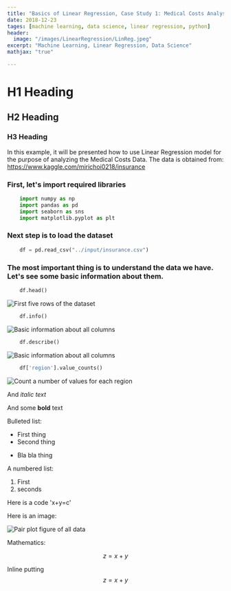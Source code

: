 ```yaml
---
title: "Basics of Linear Regression, Case Study 1: Medical Costs Analysis"
date: 2018-12-23
tages: [machine learning, data science, linear regression, python]
header:
  image: "/images/LinearRegression/LinReg.jpeg"
excerpt: "Machine Learning, Linear Regression, Data Science"
mathjax: "true"

---
```


# H1 Heading

## H2 Heading

### H3 Heading

In this example, it will be presented how to use Linear Regression model for the purpose of analyzing the Medical Costs Data. The data is obtained from: https://www.kaggle.com/mirichoi0218/insurance

### First, let's import required libraries

```python
    import numpy as np
    import pandas as pd
    import seaborn as sns
    import matplotlib.pyplot as plt
```

### Next step is to load the dataset

```python
    df = pd.read_csv("../input/insurance.csv")
```

### The most important thing is to understand the data we have. Let's see some basic information about them.

```python
    df.head()
```
<img src="{{ site.url }}{{ site.baseurl }}/images/LinearRegression/dfHead.png" alt="First five rows of the dataset">

```python
    df.info()
```
<img src="{{ site.url }}{{ site.baseurl }}/images/LinearRegression/dfInfo.png" alt="Basic information about all columns">

```python
    df.describe()
```
<img src="{{ site.url }}{{ site.baseurl }}/images/LinearRegression/dfDescribe.png" alt="Basic information about all columns">

```python
    df['region'].value_counts()
```
<img src="{{ site.url }}{{ site.baseurl }}/images/LinearRegression/dfRegion.png" alt="Count a number of values for each region">



And *italic text*

And some **bold** text

Bulleted list:

* First thing
* Second thing
- Bla bla thing

A numbered list:

1. First
2. seconds




Here is a code 'x+y=c'

Here is an image:

<img src="{{ site.url }}{{ site.baseurl }}/images/LinearRegression/PairPlot.png" alt="Pair plot figure of all data">

Mathematics:

$$ z=x+y $$

Inline putting $$ z=x+y $$
